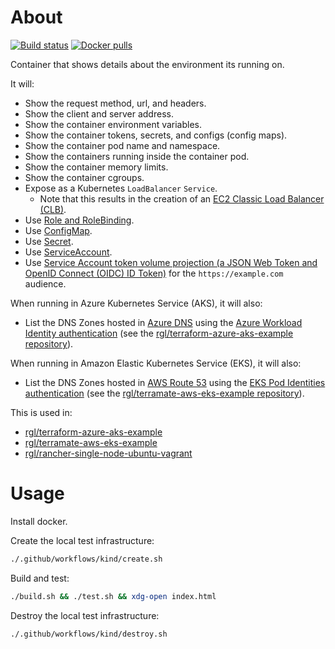 # About

[![Build status](https://img.shields.io/github/actions/workflow/status/rgl/kubernetes-hello/main.yml?branch=master)](https://github.com/rgl/kubernetes-hello/actions/workflows/main.yml)
[![Docker pulls](https://img.shields.io/docker/pulls/ruilopes/kubernetes-hello)](https://hub.docker.com/repository/docker/ruilopes/kubernetes-hello)

Container that shows details about the environment its running on.

It will:

* Show the request method, url, and headers.
* Show the client and server address.
* Show the container environment variables.
* Show the container tokens, secrets, and configs (config maps).
* Show the container pod name and namespace.
* Show the containers running inside the container pod.
* Show the container memory limits.
* Show the container cgroups.
* Expose as a Kubernetes `LoadBalancer` `Service`.
  * Note that this results in the creation of an [EC2 Classic Load Balancer (CLB)](https://docs.aws.amazon.com/elasticloadbalancing/latest/classic/introduction.html).
* Use [Role and RoleBinding](https://kubernetes.io/docs/reference/access-authn-authz/rbac/).
* Use [ConfigMap](https://kubernetes.io/docs/concepts/configuration/configmap/).
* Use [Secret](https://kubernetes.io/docs/concepts/configuration/secret/).
* Use [ServiceAccount](https://kubernetes.io/docs/concepts/security/service-accounts/).
* Use [Service Account token volume projection (a JSON Web Token and OpenID Connect (OIDC) ID Token)](https://kubernetes.io/docs/tasks/configure-pod-container/configure-service-account/#serviceaccount-token-volume-projection) for the `https://example.com` audience.

When running in Azure Kubernetes Service (AKS), it will also:

* List the DNS Zones hosted in [Azure DNS](https://azure.microsoft.com/en-us/products/dns) using the [Azure Workload Identity authentication](https://azure.github.io/azure-workload-identity/docs/) (see the [rgl/terraform-azure-aks-example repository](https://github.com/rgl/terraform-azure-aks-example)).

When running in Amazon Elastic Kubernetes Service (EKS), it will also:

* List the DNS Zones hosted in [AWS Route 53](https://aws.amazon.com/route53/) using the [EKS Pod Identities authentication](https://docs.aws.amazon.com/eks/latest/userguide/pod-identities.html) (see the [rgl/terramate-aws-eks-example repository](https://github.com/rgl/terramate-aws-eks-example)).

This is used in:

* [rgl/terraform-azure-aks-example](https://github.com/rgl/terraform-azure-aks-example)
* [rgl/terramate-aws-eks-example](https://github.com/rgl/terramate-aws-eks-example)
* [rgl/rancher-single-node-ubuntu-vagrant](https://github.com/rgl/rancher-single-node-ubuntu-vagrant)

# Usage

Install docker.

Create the local test infrastructure:

```bash
./.github/workflows/kind/create.sh
```

Build and test:

```bash
./build.sh && ./test.sh && xdg-open index.html
```

Destroy the local test infrastructure:

```bash
./.github/workflows/kind/destroy.sh
```
